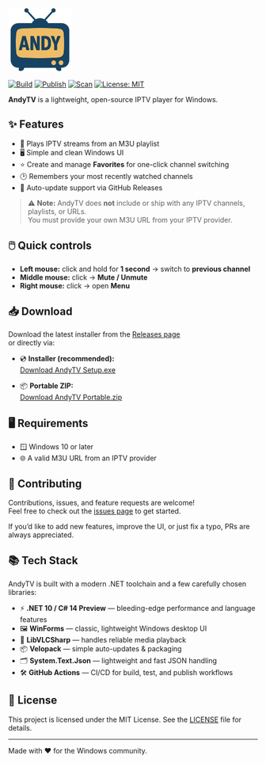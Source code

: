 ﻿<img src="https://raw.githubusercontent.com/aherrick/AndyTV/main/AndyTV.png" alt="AndyTV logo" width="128"/>

[![Build](https://github.com/aherrick/AndyTV/actions/workflows/build.yml/badge.svg)](https://github.com/aherrick/AndyTV/actions/workflows/build.yml)
[![Publish](https://github.com/aherrick/AndyTV/actions/workflows/publish.yml/badge.svg)](https://github.com/aherrick/AndyTV/actions/workflows/publish.yml)
[![Scan](https://github.com/aherrick/AndyTV/actions/workflows/scan.yml/badge.svg)](https://github.com/aherrick/AndyTV/actions/workflows/scan.yml)
[![License: MIT](https://img.shields.io/badge/License-MIT-yellow.svg)](https://opensource.org/licenses/MIT)


**AndyTV** is a lightweight, open-source IPTV player for Windows.

## ✨ Features
- 📡 Plays IPTV streams from an M3U playlist  
- 🖥️ Simple and clean Windows UI  
- ⭐ Create and manage **Favorites** for one-click channel switching  
- 🕑 Remembers your most recently watched channels  
- 🔄 Auto-update support via GitHub Releases  

> ⚠️ **Note:** AndyTV does **not** include or ship with any IPTV channels, playlists, or URLs.  
> You must provide your own M3U URL from your IPTV provider.

## 🖱️ Quick controls
- **Left mouse:** click and hold for **1 second** → switch to **previous channel**
- **Middle mouse:** click → **Mute / Unmute**
- **Right mouse:** click → open **Menu**

## 📥 Download

Download the latest installer from the [Releases page](https://github.com/aherrick/AndyTV/releases/latest)  
or directly via:

- 💿 **Installer (recommended):**  
  [Download AndyTV Setup.exe](https://github.com/aherrick/AndyTV/releases/latest/download/com.ajh.AndyTV-win-Setup.exe)

- 📦 **Portable ZIP:**  
  [Download AndyTV Portable.zip](https://github.com/aherrick/AndyTV/releases/latest/download/com.ajh.AndyTV-win-Portable.zip)

## 🖥️ Requirements
- 🪟 Windows 10 or later  
- 🌐 A valid M3U URL from an IPTV provider  

## 🤝 Contributing
Contributions, issues, and feature requests are welcome!  
Feel free to check out the [issues page](../../issues) to get started.  

If you’d like to add new features, improve the UI, or just fix a typo, PRs are always appreciated.  

## 📚 Tech Stack
AndyTV is built with a modern .NET toolchain and a few carefully chosen libraries:

- ⚡ **.NET 10 / C# 14 Preview** — bleeding-edge performance and language features  
- 🖼️ **WinForms** — classic, lightweight Windows desktop UI  
- 🎵 **LibVLCSharp** — handles reliable media playback  
- 📦 **Velopack** — simple auto-updates & packaging  
- 🗂️ **System.Text.Json** — lightweight and fast JSON handling  
- 🛠️ **GitHub Actions** — CI/CD for build, test, and publish workflows  

## 📜 License
This project is licensed under the MIT License. See the [LICENSE](LICENSE) file for details.

---

Made with ❤️ for the Windows community.
